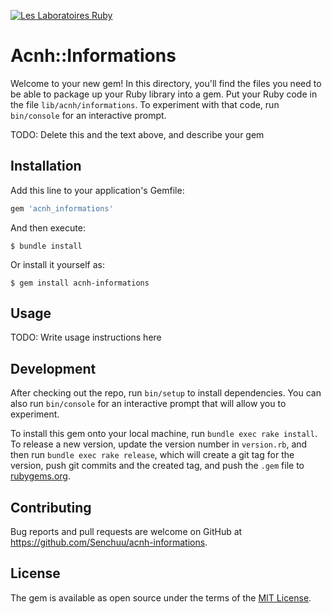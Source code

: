 [![Les Laboratoires Ruby](https://invidget.switchblade.xyz/4P7XcmbDnt)](https://discord.gg/4P7XcmbDnt)
# Acnh::Informations

Welcome to your new gem! In this directory, you'll find the files you need to be able to package up your Ruby library into a gem. Put your Ruby code in the file `lib/acnh/informations`. To experiment with that code, run `bin/console` for an interactive prompt.

TODO: Delete this and the text above, and describe your gem

## Installation

Add this line to your application's Gemfile:

```ruby
gem 'acnh_informations'
```

And then execute:

    $ bundle install

Or install it yourself as:

    $ gem install acnh-informations

## Usage

TODO: Write usage instructions here

## Development

After checking out the repo, run `bin/setup` to install dependencies. You can also run `bin/console` for an interactive prompt that will allow you to experiment.

To install this gem onto your local machine, run `bundle exec rake install`. To release a new version, update the version number in `version.rb`, and then run `bundle exec rake release`, which will create a git tag for the version, push git commits and the created tag, and push the `.gem` file to [rubygems.org](https://rubygems.org).

## Contributing

Bug reports and pull requests are welcome on GitHub at https://github.com/Senchuu/acnh-informations.

## License

The gem is available as open source under the terms of the [MIT License](https://opensource.org/licenses/MIT).
